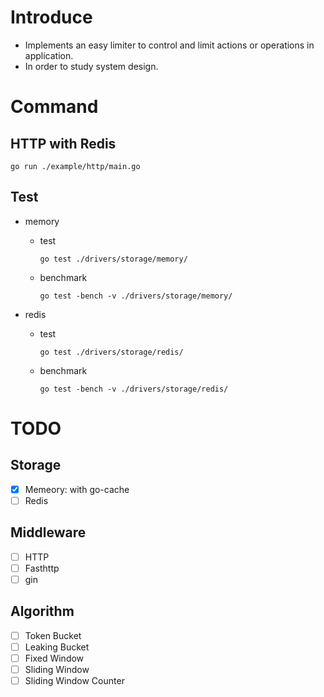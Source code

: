 # Introduce

- Implements an easy limiter to control and limit actions or operations in application.
- In order to study system design. 

# Command

## HTTP with Redis

```
go run ./example/http/main.go
```

## Test

- memory
    - test
        ```
        go test ./drivers/storage/memory/
        ```
    - benchmark
        ```
        go test -bench -v ./drivers/storage/memory/
        ```

- redis
    - test
        ```
        go test ./drivers/storage/redis/
        ```
    - benchmark
        ```
        go test -bench -v ./drivers/storage/redis/
        ```

# TODO

## Storage

- [x] Memeory: with go-cache
- [ ] Redis

## Middleware

- [ ] HTTP
- [ ] Fasthttp
- [ ] gin

## Algorithm

- [ ] Token Bucket
- [ ] Leaking Bucket
- [ ] Fixed Window
- [ ] Sliding Window
- [ ] Sliding Window Counter